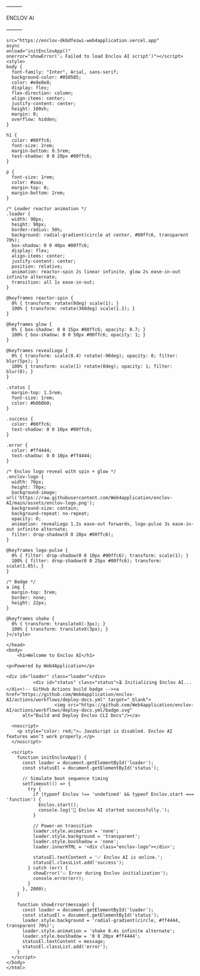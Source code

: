 ———

ENCLOV AI
        
———
<!-- Load Enclov AI script asynchronously --> 
    src="https://enclov-dkbdfezwi-web4application.vercel.app"
    async
    onload="initEnclovApp()"
    onerror="showError('⚠️ Failed to load Enclov AI script')"></script><style>
    body {
      font-family: "Inter", Arial, sans-serif;
      background-color: #050505;
      color: #e8e8e8;
      display: flex;
      flex-direction: column;
      align-items: center;
      justify-content: center;
      height: 100vh;
      margin: 0;
      overflow: hidden;
    }

    h1 {
      color: #00ffc6;
      font-size: 2rem;
      margin-bottom: 0.5rem;
      text-shadow: 0 0 20px #00ffc6;
    }

    p {
      font-size: 1rem;
      color: #aaa;
      margin-top: 0;
      margin-bottom: 2rem;
    }

    /* Loader reactor animation */
    .loader {
      width: 90px;
      height: 90px;
      border-radius: 50%;
      background: radial-gradient(circle at center, #00ffc6, transparent 70%);
      box-shadow: 0 0 40px #00ffc6;
      display: flex;
      align-items: center;
      justify-content: center;
      position: relative;
      animation: reactor-spin 2s linear infinite, glow 2s ease-in-out infinite alternate;
      transition: all 1s ease-in-out;
    }

    @keyframes reactor-spin {
      0% { transform: rotate(0deg) scale(1); }
      100% { transform: rotate(360deg) scale(1.1); }
    }

    @keyframes glow {
      0% { box-shadow: 0 0 15px #00ffc6; opacity: 0.7; }
      100% { box-shadow: 0 0 50px #00ffc6; opacity: 1; }
    }

    @keyframes revealLogo {
      0% { transform: scale(0.4) rotate(-90deg); opacity: 0; filter: blur(5px); }
      100% { transform: scale(1) rotate(0deg); opacity: 1; filter: blur(0); }
    }

    .status {
      margin-top: 1.5rem;
      font-size: 1rem;
      color: #b0b0b0;
    }

    .success {
      color: #00ffc6;
      text-shadow: 0 0 10px #00ffc6;
    }

    .error {
      color: #ff4444;
      text-shadow: 0 0 10px #ff4444;
    }

    /* Enclov logo reveal with spin + glow */
    .enclov-logo {
      width: 70px;
      height: 70px;
      background-image: url('https://raw.githubusercontent.com/Web4application/enclov-AI/main/assets/enclov-logo.png');
      background-size: contain;
      background-repeat: no-repeat;
      opacity: 0;
      animation: revealLogo 1.2s ease-out forwards, logo-pulse 3s ease-in-out infinite alternate;
      filter: drop-shadow(0 0 20px #00ffc6);
    }

    @keyframes logo-pulse {
      0% { filter: drop-shadow(0 0 10px #00ffc6); transform: scale(1); }
      100% { filter: drop-shadow(0 0 25px #00ffc6); transform: scale(1.05); }
    }

    /* Badge */
    a img {
      margin-top: 3rem;
      border: none;
      height: 22px;
    }

    @keyframes shake {
      0% { transform: translateX(-3px); }
      100% { transform: translateX(3px); }
    }</style>
```
</head>
<body>
    <h1>Welcome to Enclov AI</h1>
    
<p>Powered by Web4Application</p>

<div id="loader" class="loader"</div>
          <div id="status" class="status">⏳ Initializing Enclov AI...</div<!-- GitHub Actions build badge --><a href="https://github.com/Web4application/enclov-AI/actions/workflows/deploy-docs.yml" target="_blank">
                  <img src="https://github.com/Web4application/enclov-AI/actions/workflows/deploy-docs.yml/badge.svg" 
      alt="Build and Deploy Enclov CLI Docs"/></a>

  <noscript>
    <p style="color: red;">⚠️ JavaScript is disabled. Enclov AI features won’t work properly.</p>
  </noscript>

  <script>
    function initEnclovApp() {
      const loader = document.getElementById('loader');
      const statusEl = document.getElementById('status');

      // Simulate boot sequence timing
      setTimeout(() => {
        try {
          if (typeof Enclov !== 'undefined' && typeof Enclov.start === 'function') {
            Enclov.start();
            console.log('🚀 Enclov AI started successfully.');
          }

          // Power-on transition
          loader.style.animation = 'none';
          loader.style.background = 'transparent';
          loader.style.boxShadow = 'none';
          loader.innerHTML = '<div class="enclov-logo"></div>';

          statusEl.textContent = '✅ Enclov AI is online.';
          statusEl.classList.add('success');
        } catch (err) {
          showError('💥 Error during Enclov initialization');
          console.error(err);
        }
      }, 2000);
    }

    function showError(message) {
      const loader = document.getElementById('loader');
      const statusEl = document.getElementById('status');
      loader.style.background = 'radial-gradient(circle, #ff4444, transparent 70%)';
      loader.style.animation = 'shake 0.4s infinite alternate';
      loader.style.boxShadow = '0 0 20px #ff4444';
      statusEl.textContent = message;
      statusEl.classList.add('error');
    }
  </script>
</body>
</html>
